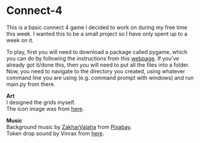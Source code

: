 # Connect-4
This is a basic connect 4 game I decided to work on during my free time this week. I wanted this to be a small project so I have only spent up to a week on it.

To play, first you will need to download a package called pygame, which you can do by following the instructions from this <a href="https://www.pygame.org/wiki/GettingStarted">webpage</a>. If you've already got it/done this, then you will need to put all the files into a folder. Now, you need to  navigate to the directory you created, using whatever command line you are using (e.g. command prompt with windows) and run main.py from there.

<b>Art</b><br>
I designed the grids myself.<br>The icon image was from <a href="https://www.flaticon.com/free-icons/board-games">here</a>.

<b>Music</b><br>
Background music by <a href="/users/zakharvalaha-22836301/?tab=audio&amp;utm_source=link-attribution&amp;utm_medium=referral&amp;utm_campaign=audio&amp;utm_content=9834">ZakharValaha</a> from <a href="https://pixabay.com/?utm_source=link-attribution&amp;utm_medium=referral&amp;utm_campaign=music&amp;utm_content=9834">Pixabay</a>.<br>Token drop sound by Vinrax from <a href="https://opengameart.org/content/coin-drop"> here</a>.
